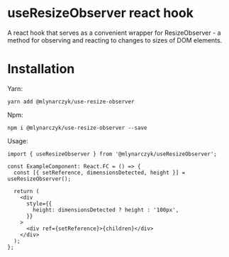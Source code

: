 # useResizeObserver react hook

A react hook that serves as a convenient wrapper for ResizeObserver - a method for observing and reacting to changes to sizes of DOM elements.

# Installation

Yarn:

```
yarn add @mlynarczyk/use-resize-observer
```

Npm:

```
npm i @mlynarczyk/use-resize-observer --save
```

Usage:

```tsx
import { useResizeObserver } from '@mlynarczyk/useResizeObserver';

const ExampleComponent: React.FC = () => {
  const [{ setReference, dimensionsDetected, height }] = useResizeObserver();

  return (
    <div
      style={{
        height: dimensionsDetected ? height : '100px',
      }}
    >
      <div ref={setReference}>{children}</div>
    </div>
  );
};
```
